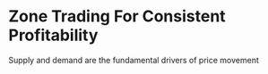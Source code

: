 # Zone Trading For Consistent Profitability

Supply and demand are the fundamental drivers of price movement
